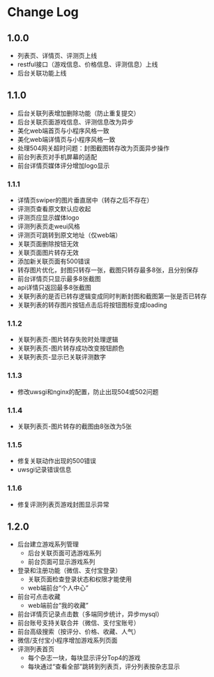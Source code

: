 # Change Log

## 1.0.0
- 列表页、详情页、评测页上线
- restful接口（游戏信息、价格信息、评测信息）上线
- 后台关联功能上线

## 1.1.0
- 后台关联列表增加删除功能（防止重复提交）
- 后台关联页面游戏信息、评测信息改为异步
- 美化web端首页与小程序风格一致
- 美化web端详情页与小程序风格一致
- 处理504网关超时问题：封图截图转存改为页面异步操作
- 前台列表页对手机屏幕的适配
- 前台详情页媒体评分增加logo显示

### 1.1.1
 - 详情页swiper的图片垂直居中（转存之后不存在）
 - 评测页查看原文默认应收起
 - 评测页应显示媒体logo
 - 评测列表页走weui风格
 - 评测页可跳转到原文地址（仅web端）
 - 关联页面删除按钮无效
 - 关联页面图片转存无效
 - 添加新关联页面有500错误
 - 转存图片优化，封图只转存一张，截图只转存最多8张，且分别保存
 - 前台详情页只显示最多8张截图
 - api详情只返回最多8张截图
 - 关联列表的是否已转存逻辑变成同时判断封图和截图第一张是否已转存
 - 关联列表的转存图片按钮点击后将按钮图标变成loading
 
 ### 1.1.2
 - 关联列表页\-图片转存失败时处理逻辑
 - 关联列表页\-图片转存成功改变按钮颜色
 - 关联列表页\-显示已关联评测数字
 
 ### 1.1.3
 - 修改uwsgi和nginx的配置，防止出现504或502问题
 
 ### 1.1.4
 - 关联列表页\-图片转存的截图由8张改为5张
 
 ### 1.1.5
 - 修复关联动作出现的500错误
 - uwsgi记录错误信息
 
 ### 1.1.6
 - 修复评测列表页游戏封图显示异常
 
## 1.2.0
 - 后台建立游戏系列管理
    - 后台关联页面可选游戏系列
    - 前台页面可显示游戏系列
- 登录和注册功能（微信、支付宝登录）
    - 关联页面检查登录状态和权限才能使用
    - web端前台“个人中心”
- 前台可点击收藏
    - web端前台“我的收藏”
- 前台详情页记录点击数（多端同步统计，异步mysql）
- 前台账号支持关联合并（微信、支付宝账号）
- 前台高级搜索（按评分、价格、收藏、人气）
- 微信/支付宝小程序增加游戏系列页面
- 评测列表首页
    - 每个杂志一块，每块显示评分Top4的游戏
    - 每块通过“查看全部”跳转到列表页，评分列表按杂志显示

